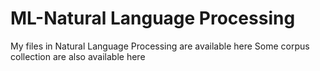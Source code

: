 # ML-Natural Language Processing
My files in Natural Language Processing are available here
Some corpus collection are also available here
